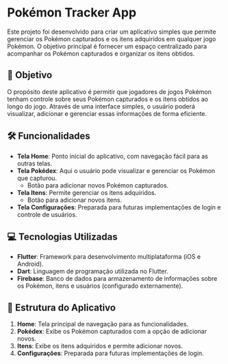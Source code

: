 # Pokémon Tracker App

Este projeto foi desenvolvido para criar um aplicativo simples que permite gerenciar os Pokémon capturados e os itens adquiridos em qualquer jogo Pokémon. O objetivo principal é fornecer um espaço centralizado para acompanhar os Pokémon capturados e organizar os itens obtidos.

## 🎯 Objetivo
O propósito deste aplicativo é permitir que jogadores de jogos Pokémon tenham controle sobre seus Pokémon capturados e os itens obtidos ao longo do jogo. Através de uma interface simples, o usuário poderá visualizar, adicionar e gerenciar essas informações de forma eficiente.

## 🛠 Funcionalidades
- **Tela Home**: Ponto inicial do aplicativo, com navegação fácil para as outras telas.
- **Tela Pokédex**: Aqui o usuário pode visualizar e gerenciar os Pokémon que capturou.
  - Botão para adicionar novos Pokémon capturados.
- **Tela Itens**: Permite gerenciar os itens adquiridos.
  - Botão para adicionar novos itens.
- **Tela Configurações**: Preparada para futuras implementações de login e controle de usuários.
  
## 💻 Tecnologias Utilizadas
- **Flutter**: Framework para desenvolvimento multiplataforma (iOS e Android).
- **Dart**: Linguagem de programação utilizada no Flutter.
- **Firebase**: Banco de dados para armazenamento de informações sobre os Pokémon, itens e usuários (configurado externamente).

## 📱 Estrutura do Aplicativo
1. **Home**: Tela principal de navegação para as funcionalidades.
2. **Pokédex**: Exibe os Pokémon capturados com a opção de adicionar novos.
3. **Itens**: Exibe os itens adquiridos e permite adicionar novos.
4. **Configurações**: Preparada para futuras implementações de login.
